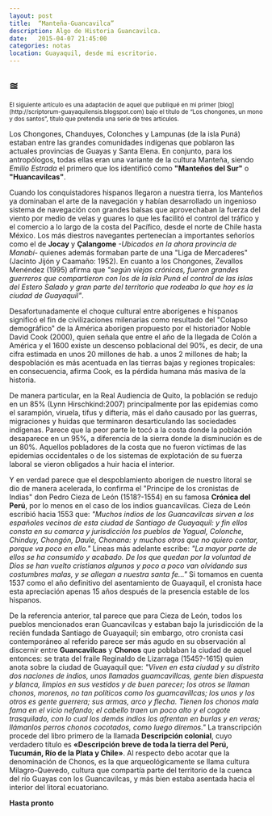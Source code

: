 ```yaml
---
layout: post
title:  “Manteña-Guancavilca”
description: Algo de Historia Guancavilca. 
date:   2015-04-07 21:45:00
categories: notas
location: Guayaquil, desde mi escritorio.
---
```


<h2>&ape;</h2>
<small>El siguiente artículo es una adaptación de aquel que publiqué en mi primer [blog](http://scriptorum-guayaquilensis.blogspot.com) bajo el título de “Los chongones, un mono y dos santos”, título que pretendía una serie de tres artículos.</small> 

Los Chongones, Chanduyes, Colonches y Lampunas (de la isla Puná) estaban entre las grandes comunidades indígenas que poblaron las actuales provincias de Guayas y Santa Elena. En conjunto, para los antropólogos, todas ellas eran una variante de la cultura Manteña, siendo *Emilio Estrada* el primero que los identificó como **"Manteños del Sur"** o **"Huancavilcas"**. 

Cuando los conquistadores hispanos llegaron a nuestra tierra, los Manteños ya dominaban el arte de la navegación y habían desarrollado un ingenioso sistema de navegación con grandes balsas que aprovechaban la fuerza del viento por medio de velas y guares lo que les facilitó el control del tráfico y el comercio a lo largo de la costa del Pacífico, desde el norte de Chile hasta México. Los más diestros navegantes pertenecían a importantes señoríos como el de **Jocay** y **Çalangome** *-Ubicados en la ahora provincia de Manabí-* quienes además formaban parte de una "Liga de Mercaderes" (Jacinto Jijón y Caamaño: 1952). En cuanto a los Chongones, Zevallos Menéndez (1995) afirma que *"según viejas crónicas, fueron grandes guerreros que compartieron con los de la isla Puná el control de las islas del Estero Salado y gran parte del territorio que rodeaba lo que hoy es la ciudad de Guayaquil"*.

Desafortunadamente el choque cultural entre aborígenes e hispanos significó el fin de civilizaciones milenarias como resultado del "Colapso demográfico" de la América aborigen propuesto por el historiador Noble David Cook (2000), quien señala que entre el año de la llegada de Colón a América y el 1600 existe un descenso poblacional del 90%, es decir, de una cifra estimada en unos 20 millones de hab. a unos 2 millones de hab; la despoblación es más acentuada en las tierras bajas y regiones tropicales: en consecuencia, afirma Cook, es la pérdida humana más masiva de la historia. 


De manera particular, en la Real Audiencia de Quito, la población se redujo en un 85% (Lynn Hirschkind:2007) principalmente por las epidemias como el sarampión, viruela, tifus y difteria, más el daño causado por las guerras, migraciones y huidas que terminaron desarticulando las sociedades indígenas. Parece que la peor parte le tocó a la costa donde la población desaparece en un 95%, a diferencia de la sierra donde la disminución es de un 80%. Aquellos pobladores de la costa que no fueron víctimas de las epidemias occidentales o de los sistemas de explotación de su fuerza laboral se vieron obligados a huir hacia el interior.


Y en verdad parece que el despoblamiento aborigen de nuestro litoral se dio de manera acelerada, lo confirma el "Principe de los cronistas de Indias" don Pedro Cieza de León (1518?-1554) en su famosa **Crónica del Perú**, por lo menos en el caso de los indios guancavilcas. Cieza de León escribió hacia 1553 que: *"Muchos indios de los Guancavilcas sirven a los españoles vecinos de esta ciudad de Santiago de Guayaquil: y fin ellos consta en su comarca y jurisdicción los pueblos de Yagual, Colonche, Chinduy, Chongón, Daule, Chonana: y muchos otros que no quiero contar, porque va poco en ello."* Líneas más adelante escribe: *"La mayor parte de ellos se ha consumido y acabado. De los que quedan por la voluntad de Dios se han vuelto cristianos algunos y poco a poco van olvidando sus costumbres malas, y se allegan a nuestra santa fe…"* Si tomamos en cuenta 1537 como el año definitivo del asentamiento de Guayaquil, el cronista hace esta apreciación apenas 15 años después de la presencia estable de los hispanos.  


De la referencia anterior, tal parece que para Cieza de León, todos los pueblos mencionados eran Guancavilcas y estaban bajo la jurisdicción de la recién fundada Santiago de Guayaquil; sin embargo, otro cronista casi contemporáneo al referido parece ser más agudo en su observación al discernir entre **Guancavilcas** y **Chonos** que poblaban la ciudad de aquel entonces: se trata del fraile Reginaldo de Lizarraga (1545?-1615) quien anota sobre la ciudad de Guayaquil que: *"Viven en esta ciudad y su distrito dos naciones de indios, unos llamados guamcavillcas, gente bien dispuesta y blanca, limpios en sus vestidos y de buen parecer; los otros se llaman chonos, morenos, no tan políticos como los guamcavillcas; los unos y los otros es gente guerrera; sus armas, arco y flecha. Tienen los chonos mala fama en el vicio nefando; el cabello traen un poco alto y el cogote trasquilado, con lo cual los demás indios los afrentan en burlas y en veras; llámanlos perros chonos cocotados, como luego diremos."* La transcripción procede del libro primero de la llamada **Descripción colonial**, cuyo verdadero título es **&laquo;Descripción breve de toda la tierra del Perú, Tucumán, Río de la Plata y Chile&raquo;**. Al respecto debo acotar que la denominación de Chonos, es la que arqueológicamente se llama cultura Milagro-Quevedo, cultura que compartía parte del territorio de la cuenca del río Guayas con los Guancavilcas, y más bien estaba asentada hacia el interior del litoral ecuatoriano.  

**Hasta pronto**

